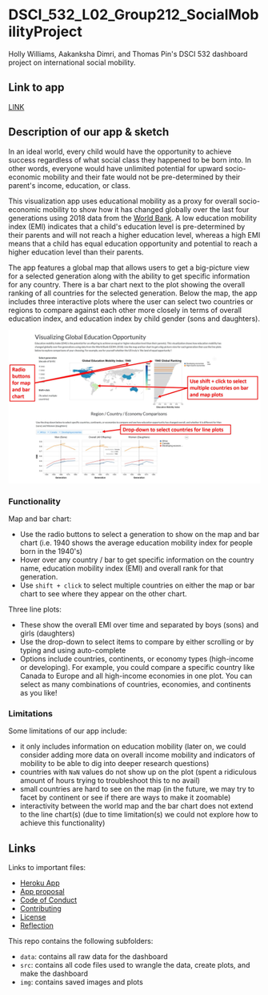 # DSCI_532_L02_Group212_SocialMobilityProject


Holly Williams, Aakanksha Dimri, and Thomas Pin's DSCI 532 dashboard project on international social mobility. 

## Link to app

[LINK](https://socialmobilityproject-thomaspi.herokuapp.com/)

## Description of our app & sketch 

In an ideal world, every child would have the opportunity to achieve success regardless of what social class they happened to be born into. In other words, everyone would have unlimited potential for upward socio-economic mobility and their fate would not be pre-determined by their parent's income, education, or class.  

This visualization app uses educational mobility as a proxy for overall socio-economic mobility to show how it has changed globally over the last four generations using 2018 data from the [World Bank](https://www.worldbank.org/en/topic/poverty/brief/what-is-the-global-database-on-intergenerational-mobility-gdim).  A low education mobility index (EMI) indicates that a child's education level is pre-determined by their parents and will not reach a higher education level, whereas a high EMI means that a child has equal education opportunity and potential to reach a higher education level than their parents. 

The app features a global map that allows users to get a big-picture view for a selected generation along with the ability to get specific information for any country. There is a bar chart next to the plot showing the overall ranking of all countries for the selected generation.  Below the map, the app includes three interactive plots where the user can select two countries or regions to compare against each other more closely in terms of overall education index, and education index by child gender (sons and daughters).  

![](img/updated_dashboard_sketch.jpg)

### Functionality

Map and bar chart:
- Use the radio buttons to select a generation to show on the map and bar chart (i.e. 1940 shows the average education mobility index for people born in the 1940's)
- Hover over any country / bar to get specific information on the country name, education mobility index (EMI) and overall rank for that generation.
- Use `shift + click` to select multiple countries on either the map or bar chart to see where they appear on the other chart.

Three line plots:
 - These show the overall EMI over time and separated by boys (sons) and girls (daughters)
 - Use the drop-down to select items to compare by either scrolling or by typing and using auto-complete
 - Options include countries, continents, or economy types (high-income or developing).  For example, you could compare a specific country like Canada to Europe and all high-income economies in one plot. You can select as many combinations of countries, economies, and continents as you like!

### Limitations

Some limitations of our app include:
 - it only includes information on education mobility (later on, we could consider adding more data on overall income mobility and indicators of mobility to be able to dig into deeper research questions)
 - countries with `NaN` values do not show up on the plot (spent a ridiculous amount of hours trying to troubleshoot this to no avail)
 - small countries are hard to see on the map (in the future, we may try to facet by continent or see if there are ways to make it zoomable)
 - interactivity between the world map and the bar chart does not extend to the line chart(s) (due to time limitation(s) we could not explore how to achieve this functionality)

## Links

Links to important files:
 - [Heroku App](https://dsci-532-l02-gr212-milestone3.herokuapp.com/)
 - [App proposal](https://github.com/UBC-MDS/DSCI_532_L02_Group212_SocialMobilityProject/blob/master/proposal.md)
 - [Code of Conduct](https://github.com/UBC-MDS/DSCI_532_L02_Group212_SocialMobilityProject/blob/master/CODE_OF_CONDUCT.md)
 - [Contributing](https://github.com/UBC-MDS/DSCI_532_L02_Group212_SocialMobilityProject/blob/master/CONTRIBUTING.md)
 - [License](https://github.com/UBC-MDS/DSCI_532_L02_Group212_SocialMobilityProject/blob/master/LICENSE.md)
 - [Reflection](https://github.com/UBC-MDS/DSCI_532_L02_Group212_SocialMobilityProject/blob/master/reflection.md)

 This repo contains the following subfolders:
 - `data`: contains all raw data for the dashboard
 - `src`: contains all code files used to wrangle the data, create plots, and make the dashboard
 - `img`: contains saved images and plots


